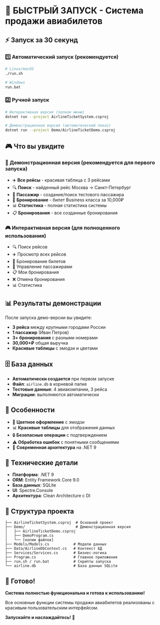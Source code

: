 # 🚀 БЫСТРЫЙ ЗАПУСК - Система продажи авиабилетов

## ⚡ Запуск за 30 секунд

### 1️⃣ Автоматический запуск (рекомендуется)
```bash
# Linux/macOS
./run.sh

# Windows  
run.bat
```

### 2️⃣ Ручной запуск
```bash
# Интерактивная версия (полное меню)
dotnet run --project AirlineTicketSystem.csproj

# Демонстрационная версия (автоматический показ)
dotnet run --project Demo/AirlineTicketDemo.csproj
```

## 🎮 Что вы увидите

### 🎯 Демонстрационная версия (рекомендуется для первого запуска)
- ✈️ **Все рейсы** - красивая таблица с 3 рейсами
- 🔍 **Поиск** - найденный рейс Москва → Санкт-Петербург
- 👤 **Пассажир** - создание/поиск тестового пассажира
- 🎫 **Бронирование** - билет Business класса за 10,000₽
- 📊 **Статистика** - полная статистика системы
- 📋 **Бронирования** - все созданные бронирования

### 🎮 Интерактивная версия (для полноценного использования)
- 🔍 Поиск рейсов
- ✈️ Просмотр всех рейсов
- 🎫 Бронирование билетов
- 👤 Управление пассажирами
- 📋 Мои бронирования
- ❌ Отмена бронирования
- 📊 Статистика

## 📊 Результаты демонстрации

После запуска демо-версии вы увидите:
- **3 рейса** между крупными городами России
- **1 пассажир** (Иван Петров)
- **3+ бронирования** с разными номерами
- **30,000+₽** общая выручка
- **Красивые таблицы** с эмодзи и цветами

## 🗄️ База данных

- **Автоматически создается** при первом запуске
- **Файл**: `airline.db` в корневой папке
- **Тестовые данные**: 4 авиакомпании, 3 рейса
- **Миграции**: выполняются автоматически

## 🎨 Особенности

- 🌈 **Цветное оформление** с эмодзи
- 📊 **Красивые таблицы** для отображения данных
- 🔒 **Безопасные операции** с подтверждением
- ⚠️ **Обработка ошибок** с понятными сообщениями
- 🚀 **Современная архитектура** на .NET 9

## 🔧 Технические детали

- **Платформа**: .NET 9
- **ORM**: Entity Framework Core 9.0
- **База данных**: SQLite
- **UI**: Spectre.Console
- **Архитектура**: Clean Architecture с DI

## 📁 Структура проекта

```
├── AirlineTicketSystem.csproj  # Основной проект
├── Demo/                       # Демонстрационная версия
│   ├── AirlineTicketDemo.csproj
│   ├── DemoProgram.cs
│   └── [копии файлов]
├── Models/Models.cs           # Модели данных
├── Data/AirlineDbContext.cs   # Контекст БД
├── Services/Services.cs       # Бизнес-логика
├── Program.cs                 # Главное приложение
├── run.sh / run.bat           # Скрипты запуска
└── airline.db                 # База данных SQLite
```

## 🎉 Готово!

**Система полностью функциональна и готова к использованию!**

Все основные функции системы продажи авиабилетов реализованы с красивым пользовательским интерфейсом.

**Запускайте и наслаждайтесь!** 🚀
